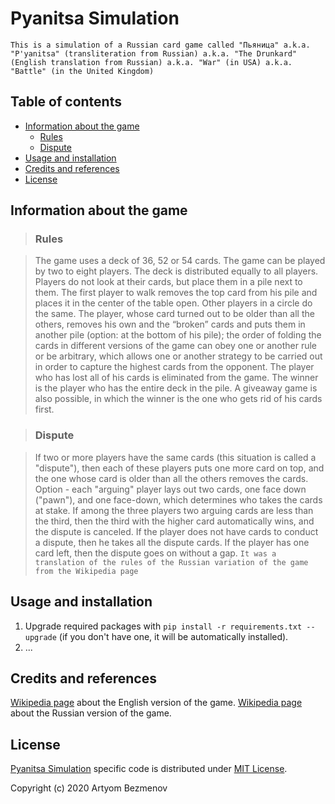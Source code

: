 # Pyanitsa Simulation

`This is a simulation of a Russian card game called "Пьяница" a.k.a. "P'yanitsa" (transliteration from Russian) a.k.a. "The Drunkard" (English translation from Russian) a.k.a. "War" (in USA) a.k.a. "Battle" (in the United Kingdom)`

## Table of contents

- [Information about the game](#information-about-the-game)
  - [Rules](#rules)
  - [Dispute](#dispute)
- [Usage and installation](#usage-and-installation)
- [Credits and references](#credits-and-references)
- [License](#license)

## Information about the game

> ### Rules

> The game uses a deck of 36, 52 or 54 cards. The game can be played by two to eight players.
> The deck is distributed equally to all players. Players do not look at their cards, but place them in a pile next to them. The first player to walk removes the top card from his pile and places it in the center of the table open. Other players in a circle do the same. The player, whose card turned out to be older than all the others, removes his own and the “broken” cards and puts them in another pile (option: at the bottom of his pile); the order of folding the cards in different versions of the game can obey one or another rule or be arbitrary, which allows one or another strategy to be carried out in order to capture the highest cards from the opponent.
> The player who has lost all of his cards is eliminated from the game.
> The winner is the player who has the entire deck in the pile. A giveaway game is also possible, in which the winner is the one who gets rid of his cards first.

> ### Dispute

> If two or more players have the same cards (this situation is called a "dispute"), then each of these players puts one more card on top, and the one whose card is older than all the others removes the cards. Option - each "arguing" player lays out two cards, one face down ("pawn"), and one face-down, which determines who takes the cards at stake. If among the three players two arguing cards are less than the third, then the third with the higher card automatically wins, and the dispute is canceled. If the player does not have cards to conduct a dispute, then he takes all the dispute cards. If the player has one card left, then the dispute goes on without a gap.
> `It was a translation of the rules of the Russian variation of the game from the Wikipedia page`

## Usage and installation

1. Upgrade required packages with `pip install -r requirements.txt --upgrade` (if you don't have one, it will be automatically installed).
2. ...

## Credits and references

[Wikipedia page](https://en.wikipedia.org/wiki/War_(card_game)) about the English version of the game.
[Wikipedia page](https://ru.wikipedia.org/wiki/%D0%9F%D1%8C%D1%8F%D0%BD%D0%B8%D1%86%D0%B0_(%D0%BA%D0%B0%D1%80%D1%82%D0%BE%D1%87%D0%BD%D0%B0%D1%8F_%D0%B8%D0%B3%D1%80%D0%B0)) about the Russian version of the game.

## License

[Pyanitsa Simulation](https://github.com/8nhuman8/pyanitsa-simulation) specific code is distributed under [MIT License](https://github.com/8nhuman8/pyanitsa-simulation/blob/master/LICENSE).

Copyright (c) 2020 Artyom Bezmenov
